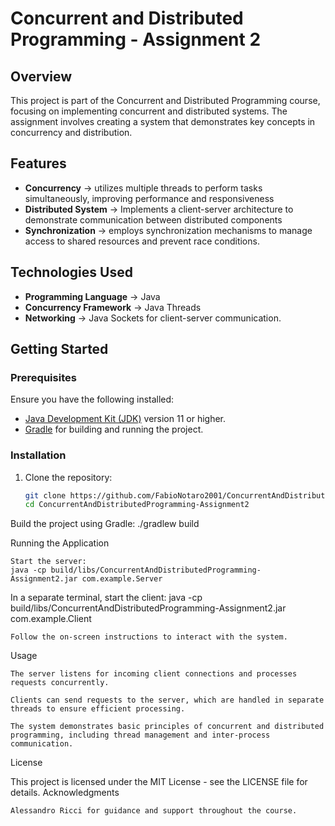# Concurrent and Distributed Programming - Assignment 2

## Overview

This project is part of the Concurrent and Distributed Programming course, focusing on implementing concurrent and distributed systems. The assignment involves creating a system that demonstrates key concepts in concurrency and distribution.

## Features

- **Concurrency** -> utilizes multiple threads to perform tasks simultaneously, improving performance and responsiveness
- **Distributed System** -> Implements a client-server architecture to demonstrate communication between distributed components
- **Synchronization** -> employs synchronization mechanisms to manage access to shared resources and prevent race conditions.

## Technologies Used

- **Programming Language** -> Java
- **Concurrency Framework** -> Java Threads
- **Networking** -> Java Sockets for client-server communication.

## Getting Started

### Prerequisites

Ensure you have the following installed:

- [Java Development Kit (JDK)](https://www.oracle.com/java/technologies/javase-jdk11-downloads.html) version 11 or higher.
- [Gradle](https://gradle.org/install/) for building and running the project.

### Installation

1. Clone the repository:

   ```bash
   git clone https://github.com/FabioNotaro2001/ConcurrentAndDistributedProgramming-Assignment2.git
   cd ConcurrentAndDistributedProgramming-Assignment2

Build the project using Gradle:
./gradlew build

Running the Application

    Start the server:
    java -cp build/libs/ConcurrentAndDistributedProgramming-Assignment2.jar com.example.Server

In a separate terminal, start the client:
java -cp build/libs/ConcurrentAndDistributedProgramming-Assignment2.jar com.example.Client

    Follow the on-screen instructions to interact with the system.

Usage

    The server listens for incoming client connections and processes requests concurrently.

    Clients can send requests to the server, which are handled in separate threads to ensure efficient processing.

    The system demonstrates basic principles of concurrent and distributed programming, including thread management and inter-process communication.

License

This project is licensed under the MIT License - see the LICENSE file for details.
Acknowledgments

    Alessandro Ricci for guidance and support throughout the course.
